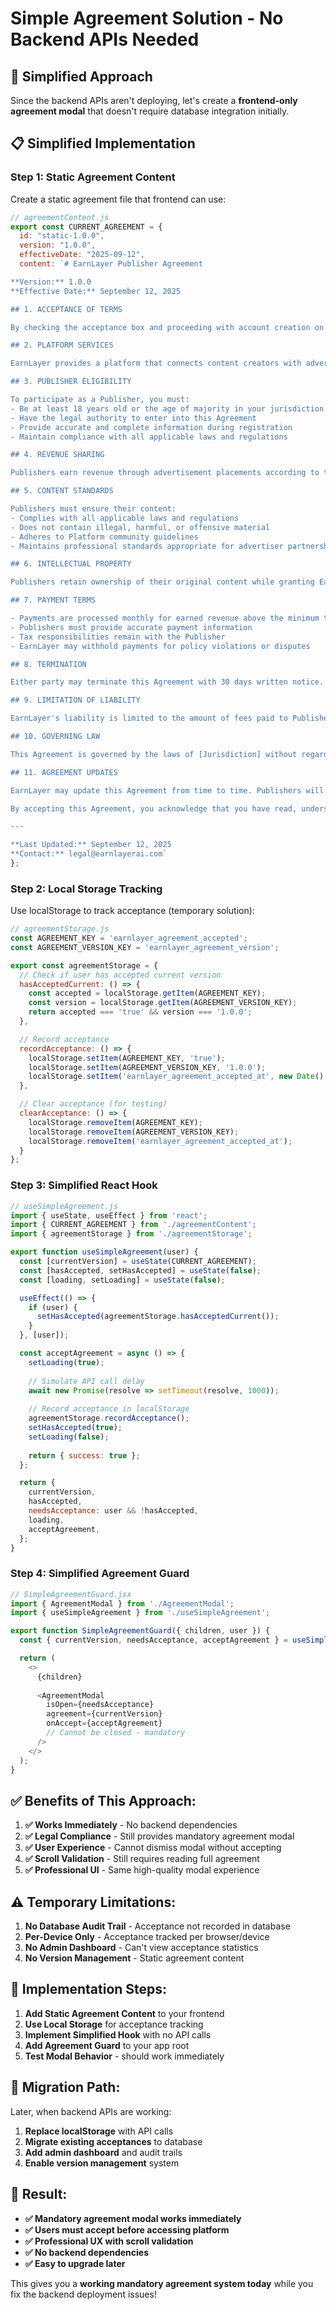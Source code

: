 # Simple Agreement Solution - No Backend APIs Needed

## 🎯 **Simplified Approach**

Since the backend APIs aren't deploying, let's create a **frontend-only agreement modal** that doesn't require database integration initially.

## 📋 **Simplified Implementation**

### **Step 1: Static Agreement Content**
Create a static agreement file that frontend can use:

```javascript
// agreementContent.js
export const CURRENT_AGREEMENT = {
  id: "static-1.0.0",
  version: "1.0.0", 
  effectiveDate: "2025-09-12",
  content: `# EarnLayer Publisher Agreement

**Version:** 1.0.0  
**Effective Date:** September 12, 2025

## 1. ACCEPTANCE OF TERMS

By checking the acceptance box and proceeding with account creation on the EarnLayer platform ("Platform"), you ("Publisher" or "you") agree to be bound by this Publisher Agreement ("Agreement") and all applicable laws and regulations.

## 2. PLATFORM SERVICES

EarnLayer provides a platform that connects content creators with advertisers, enabling monetization through contextually relevant advertisements displayed during conversations and content interactions.

## 3. PUBLISHER ELIGIBILITY

To participate as a Publisher, you must:
- Be at least 18 years old or the age of majority in your jurisdiction
- Have the legal authority to enter into this Agreement
- Provide accurate and complete information during registration
- Maintain compliance with all applicable laws and regulations

## 4. REVENUE SHARING

Publishers earn revenue through advertisement placements according to the terms specified in their individual creator profiles and campaign agreements. Revenue sharing percentages and payment terms are detailed in the Platform's monetization documentation.

## 5. CONTENT STANDARDS

Publishers must ensure their content:
- Complies with all applicable laws and regulations
- Does not contain illegal, harmful, or offensive material
- Adheres to Platform community guidelines
- Maintains professional standards appropriate for advertiser partnerships

## 6. INTELLECTUAL PROPERTY

Publishers retain ownership of their original content while granting EarnLayer necessary licenses to display content and facilitate advertisement placement as required for Platform functionality.

## 7. PAYMENT TERMS

- Payments are processed monthly for earned revenue above the minimum threshold
- Publishers must provide accurate payment information
- Tax responsibilities remain with the Publisher
- EarnLayer may withhold payments for policy violations or disputes

## 8. TERMINATION

Either party may terminate this Agreement with 30 days written notice. EarnLayer may terminate immediately for material breaches of this Agreement or Platform policies.

## 9. LIMITATION OF LIABILITY

EarnLayer's liability is limited to the amount of fees paid to Publisher in the preceding 12 months. The Platform is provided "as-is" without warranties of any kind.

## 10. GOVERNING LAW

This Agreement is governed by the laws of [Jurisdiction] without regard to conflict of law provisions.

## 11. AGREEMENT UPDATES

EarnLayer may update this Agreement from time to time. Publishers will be notified of material changes and must accept updated terms to continue using the Platform.

By accepting this Agreement, you acknowledge that you have read, understood, and agree to be bound by all terms and conditions contained herein.

---

**Last Updated:** September 12, 2025  
**Contact:** legal@earnlayerai.com`
};
```

### **Step 2: Local Storage Tracking**
Use localStorage to track acceptance (temporary solution):

```javascript
// agreementStorage.js
const AGREEMENT_KEY = 'earnlayer_agreement_accepted';
const AGREEMENT_VERSION_KEY = 'earnlayer_agreement_version';

export const agreementStorage = {
  // Check if user has accepted current version
  hasAcceptedCurrent: () => {
    const accepted = localStorage.getItem(AGREEMENT_KEY);
    const version = localStorage.getItem(AGREEMENT_VERSION_KEY);
    return accepted === 'true' && version === '1.0.0';
  },

  // Record acceptance
  recordAcceptance: () => {
    localStorage.setItem(AGREEMENT_KEY, 'true');
    localStorage.setItem(AGREEMENT_VERSION_KEY, '1.0.0');
    localStorage.setItem('earnlayer_agreement_accepted_at', new Date().toISOString());
  },

  // Clear acceptance (for testing)
  clearAcceptance: () => {
    localStorage.removeItem(AGREEMENT_KEY);
    localStorage.removeItem(AGREEMENT_VERSION_KEY);
    localStorage.removeItem('earnlayer_agreement_accepted_at');
  }
};
```

### **Step 3: Simplified React Hook**

```javascript
// useSimpleAgreement.js
import { useState, useEffect } from 'react';
import { CURRENT_AGREEMENT } from './agreementContent';
import { agreementStorage } from './agreementStorage';

export function useSimpleAgreement(user) {
  const [currentVersion] = useState(CURRENT_AGREEMENT);
  const [hasAccepted, setHasAccepted] = useState(false);
  const [loading, setLoading] = useState(false);

  useEffect(() => {
    if (user) {
      setHasAccepted(agreementStorage.hasAcceptedCurrent());
    }
  }, [user]);

  const acceptAgreement = async () => {
    setLoading(true);
    
    // Simulate API call delay
    await new Promise(resolve => setTimeout(resolve, 1000));
    
    // Record acceptance in localStorage
    agreementStorage.recordAcceptance();
    setHasAccepted(true);
    setLoading(false);
    
    return { success: true };
  };

  return {
    currentVersion,
    hasAccepted,
    needsAcceptance: user && !hasAccepted,
    loading,
    acceptAgreement,
  };
}
```

### **Step 4: Simplified Agreement Guard**

```javascript
// SimpleAgreementGuard.jsx
import { AgreementModal } from './AgreementModal';
import { useSimpleAgreement } from './useSimpleAgreement';

export function SimpleAgreementGuard({ children, user }) {
  const { currentVersion, needsAcceptance, acceptAgreement } = useSimpleAgreement(user);

  return (
    <>
      {children}
      
      <AgreementModal
        isOpen={needsAcceptance}
        agreement={currentVersion}
        onAccept={acceptAgreement}
        // Cannot be closed - mandatory
      />
    </>
  );
}
```

## ✅ **Benefits of This Approach:**

1. **✅ Works Immediately** - No backend dependencies
2. **✅ Legal Compliance** - Still provides mandatory agreement modal
3. **✅ User Experience** - Cannot dismiss modal without accepting
4. **✅ Scroll Validation** - Still requires reading full agreement
5. **✅ Professional UI** - Same high-quality modal experience

## ⚠️ **Temporary Limitations:**

1. **No Database Audit Trail** - Acceptance not recorded in database
2. **Per-Device Only** - Acceptance tracked per browser/device
3. **No Admin Dashboard** - Can't view acceptance statistics
4. **No Version Management** - Static agreement content

## 🚀 **Implementation Steps:**

1. **Add Static Agreement Content** to your frontend
2. **Use Local Storage** for acceptance tracking  
3. **Implement Simplified Hook** with no API calls
4. **Add Agreement Guard** to your app root
5. **Test Modal Behavior** - should work immediately

## 🔄 **Migration Path:**

Later, when backend APIs are working:
1. **Replace localStorage** with API calls
2. **Migrate existing acceptances** to database
3. **Add admin dashboard** and audit trails
4. **Enable version management** system

## 🎯 **Result:**

- **✅ Mandatory agreement modal works immediately**
- **✅ Users must accept before accessing platform**
- **✅ Professional UX with scroll validation**
- **✅ No backend dependencies**
- **✅ Easy to upgrade later**

This gives you a **working mandatory agreement system today** while you fix the backend deployment issues!